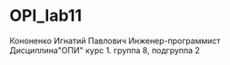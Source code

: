 # OPI_lab11
Кононенко
Игнатий
Павлович
Инженер-программист
Дисциплина"ОПИ"
курс 1. группа 8, подгруппа 2
